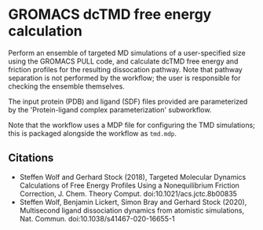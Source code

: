 # GROMACS dcTMD free energy calculation

Perform an ensemble of targeted MD simulations of a user-specified size using
the GROMACS PULL code, and calculate dcTMD free energy and friction profiles
for the resulting dissocation pathway. Note that pathway separation is not
performed by the workflow; the user is responsible for checking the ensemble themselves.

The input protein (PDB) and ligand (SDF) files provided are parameterized by
the 'Protein-ligand complex parameterization' subworkflow.

Note that the workflow uses a MDP file for configuring the TMD simulations; this
is packaged alongside the workflow as `tmd.mdp`.

## Citations
* Steffen Wolf and Gerhard Stock (2018), Targeted Molecular Dynamics Calculations of Free Energy Profiles Using a Nonequilibrium Friction Correction, J. Chem. Theory Comput. doi:10.1021/acs.jctc.8b00835
* Steffen Wolf, Benjamin Lickert, Simon Bray and Gerhard Stock (2020), Multisecond ligand dissociation dynamics from atomistic simulations, Nat. Commun. doi:10.1038/s41467-020-16655-1
